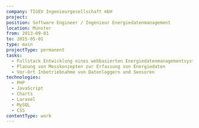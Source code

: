 ```yaml
---
company: TIGEV Ingenieurgesellschaft mbH
project: 
position: Software Engineer / Ingenieur Energiedatenmanagement
location: Münster
from: 2013-09-01
to: 2015-05-01
type: main
projectType: permanent
tasks:
  - Fullstack Entwicklung eines webbasierten Energiedatenmanagementsystems
  - Planung von Messkonzepten zur Erfassung von Energiedaten
  - Vor-Ort Inbetriebnahme von Datenloggern und Sensoren
technologies:
  - PHP
  - JavaScript
  - Charts
  - Laravel
  - MySQL
  - CSS
contentType: work
---
```


